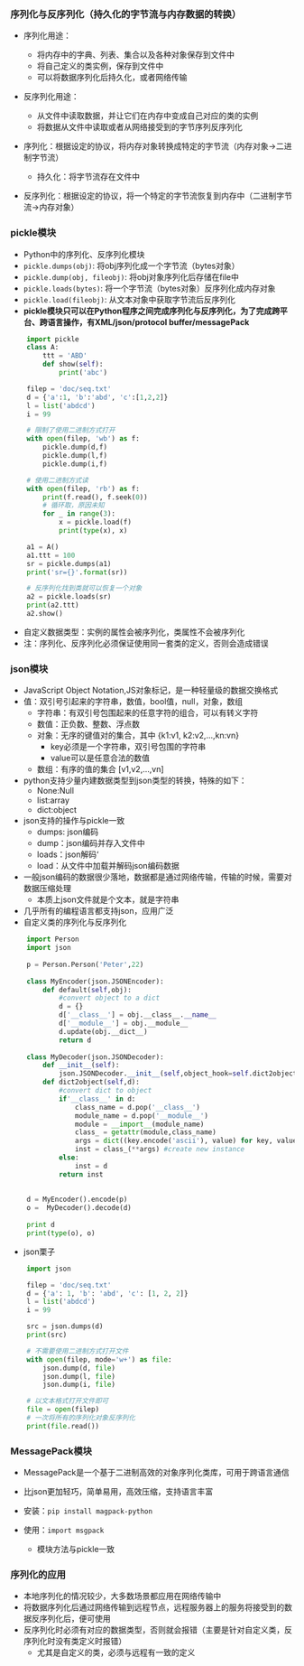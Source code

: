 ### 序列化与反序列化（持久化的字节流与内存数据的转换）
- 序列化用途：
    - 将内存中的字典、列表、集合以及各种对象保存到文件中
    - 将自己定义的类实例，保存到文件中
    - 可以将数据序列化后持久化，或者网络传输
- 反序列化用途：
    - 从文件中读取数据，并让它们在内存中变成自己对应的类的实例
    - 将数据从文件中读取或者从网络接受到的字节序列反序列化

- 序列化：根据设定的协议，将内存对象转换成特定的字节流（内存对象->二进制字节流）
    - 持久化：将字节流存在文件中
- 反序列化：根据设定的协议，将一个特定的字节流恢复到内存中（二进制字节流->内存对象）

### pickle模块
- Python中的序列化、反序列化模块
- `pickle.dumps(obj)`: 将obj序列化成一个字节流（bytes对象）
- `pickle.dump(obj, fileobj)`: 将obj对象序列化后存储在file中
- `pickle.loads(bytes)`: 将一个字节流（bytes对象）反序列化成内存对象
- `pickle.load(fileobj)`: 从文本对象中获取字节流后反序列化
- **pickle模块只可以在Python程序之间完成序列化与反序列化，为了完成跨平台、跨语言操作，有XML/json/protocol buffer/messagePack**
```Python
    import pickle
    class A:
        ttt = 'ABD'
        def show(self):
            print('abc')

    filep = 'doc/seq.txt'
    d = {'a':1, 'b':'abd', 'c':[1,2,2]}
    l = list('abdcd')
    i = 99

    # 限制了使用二进制方式打开
    with open(filep, 'wb') as f:
        pickle.dump(d,f)
        pickle.dump(l,f)
        pickle.dump(i,f)

    # 使用二进制方式读
    with open(filep, 'rb') as f:
        print(f.read(), f.seek(0))
        # 循环取，原因未知
        for _ in range(3):
            x = pickle.load(f)
            print(type(x), x)

    a1 = A()
    a1.ttt = 100
    sr = pickle.dumps(a1)
    print('sr={}'.format(sr))

    # 反序列化找到类就可以恢复一个对象
    a2 = pickle.loads(sr)
    print(a2.ttt)
    a2.show()
```
- 自定义数据类型：实例的属性会被序列化，类属性不会被序列化
- 注：序列化、反序列化必须保证使用同一套类的定义，否则会造成错误

### json模块
- JavaScript Object Notation,JS对象标记，是一种轻量级的数据交换格式
- 值：双引号引起来的字符串，数值，bool值，null，对象，数组
    - 字符串：有双引号包围起来的任意字符的组合，可以有转义字符
    - 数值：正负数、整数、浮点数
    - 对象：无序的键值对的集合，其中 {k1:v1, k2:v2,...,kn:vn}
        - key必须是一个字符串，双引号包围的字符串
        - value可以是任意合法的数值
    - 数组：有序的值的集合 [v1,v2,...,vn]
- python支持少量内建数据类型到json类型的转换，特殊的如下：
    - None:Null
    - list:array
    - dict:object
- json支持的操作与pickle一致
    - dumps: json编码
    - dump：json编码并存入文件中
    - loads：json解码‘
    - load：从文件中加载并解码json编码数据
- 一般json编码的数据很少落地，数据都是通过网络传输，传输的时候，需要对数据压缩处理
    - 本质上json文件就是个文本，就是字符串
- 几乎所有的编程语言都支持json，应用广泛
- 自定义类的序列化与反序列化
```Python
    import Person
    import json
    
    p = Person.Person('Peter',22)
    
    class MyEncoder(json.JSONEncoder):
        def default(self,obj):
            #convert object to a dict
            d = {}
            d['__class__'] = obj.__class__.__name__
            d['__module__'] = obj.__module__
            d.update(obj.__dict__)
            return d
    
    class MyDecoder(json.JSONDecoder):
        def __init__(self):
            json.JSONDecoder.__init__(self,object_hook=self.dict2object)
        def dict2object(self,d):
            #convert dict to object
            if'__class__' in d:
                class_name = d.pop('__class__')
                module_name = d.pop('__module__')
                module = __import__(module_name)
                class_ = getattr(module,class_name)
                args = dict((key.encode('ascii'), value) for key, value in d.items()) #get args
                inst = class_(**args) #create new instance
            else:
                inst = d
            return inst
    
    
    d = MyEncoder().encode(p)
    o =  MyDecoder().decode(d)
    
    print d
    print(type(o), o)
```
- json栗子
```Python
    import json

    filep = 'doc/seq.txt'
    d = {'a': 1, 'b': 'abd', 'c': [1, 2, 2]}
    l = list('abdcd')
    i = 99

    src = json.dumps(d)
    print(src)

    # 不需要使用二进制方式打开文件
    with open(filep, mode='w+') as file:
        json.dump(d, file)
        json.dump(l, file)
        json.dump(i, file)

    # 以文本格式打开文件即可
    file = open(filep)
    # 一次将所有的序列化对象反序列化
    print(file.read())
```



### MessagePack模块
- MessagePack是一个基于二进制高效的对象序列化类库，可用于跨语言通信
- 比json更加轻巧，简单易用，高效压缩，支持语言丰富

- 安装：`pip install magpack-python`
- 使用：`import msgpack`
    - 模块方法与pickle一致

### 序列化的应用
- 本地序列化的情况较少，大多数场景都应用在网络传输中
- 将数据序列化后通过网络传输到远程节点，远程服务器上的服务将接受到的数据反序列化后，便可使用
- 反序列化时必须有对应的数据类型，否则就会报错（主要是针对自定义类，反序列化时没有类定义时报错）
    - 尤其是自定义的类，必须与远程有一致的定义